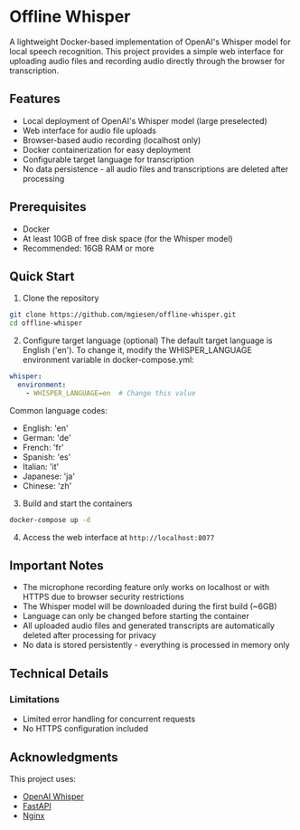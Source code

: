 # Offline Whisper

A lightweight Docker-based implementation of OpenAI's Whisper model for local speech recognition. This project provides a simple web interface for uploading audio files and recording audio directly through the browser for transcription.

## Features

- Local deployment of OpenAI's Whisper model (large preselected)
- Web interface for audio file uploads 
- Browser-based audio recording (localhost only)
- Docker containerization for easy deployment
- Configurable target language for transcription
- No data persistence - all audio files and transcriptions are deleted after processing

## Prerequisites

- Docker
- At least 10GB of free disk space (for the Whisper model)
- Recommended: 16GB RAM or more

## Quick Start

1. Clone the repository
```bash
git clone https://github.com/mgiesen/offline-whisper.git
cd offline-whisper
```

2. Configure target language (optional)
The default target language is English ('en'). To change it, modify the WHISPER_LANGUAGE environment variable in docker-compose.yml:

```yaml
whisper:
  environment:
    - WHISPER_LANGUAGE=en  # Change this value
```

Common language codes:
- English: 'en'
- German: 'de'
- French: 'fr'
- Spanish: 'es'
- Italian: 'it'
- Japanese: 'ja'
- Chinese: 'zh'

3. Build and start the containers
```bash
docker-compose up -d
```

4. Access the web interface at `http://localhost:8077`

## Important Notes

- The microphone recording feature only works on localhost or with HTTPS due to browser security restrictions
- The Whisper model will be downloaded during the first build (~6GB)
- Language can only be changed before starting the container
- All uploaded audio files and generated transcripts are automatically deleted after processing for privacy
- No data is stored persistently - everything is processed in memory only

## Technical Details

### Limitations

- Limited error handling for concurrent requests
- No HTTPS configuration included

## Acknowledgments

This project uses:
- [OpenAI Whisper](https://github.com/openai/whisper)
- [FastAPI](https://fastapi.tiangolo.com/)
- [Nginx](https://nginx.org/)
